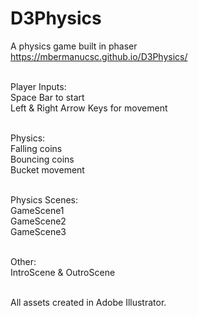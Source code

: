 # D3Physics
A physics game built in phaser <br>
https://mbermanucsc.github.io/D3Physics/ <br> <br>

Player Inputs: <br>
Space Bar to start <br>
Left & Right Arrow Keys for movement <br><br>


Physics:<br>
Falling coins<br>
Bouncing coins<br>
Bucket movement<br><br>


Physics Scenes:<br>
GameScene1<br>
GameScene2<br>
GameScene3<br><br>


Other:<br>
IntroScene & OutroScene<br><br>

All assets created in Adobe Illustrator.
